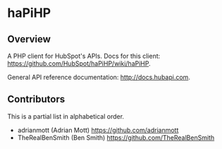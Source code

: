 haPiHP
======

Overview
-------------

A PHP client for HubSpot's APIs.  Docs for this client: 
<a href="https://github.com/HubSpot/haPiHP/wiki/haPiHP">https://github.com/HubSpot/haPiHP/wiki/haPiHP</a>.

General API reference documentation: <a href="http://docs.hubapi.com">http://docs.hubapi.com</a>.

Contributors
------------

This is a partial list in alphabetical order.

* adrianmott (Adrian Mott) https://github.com/adrianmott
* TheRealBenSmith (Ben Smith) https://github.com/TheRealBenSmith
